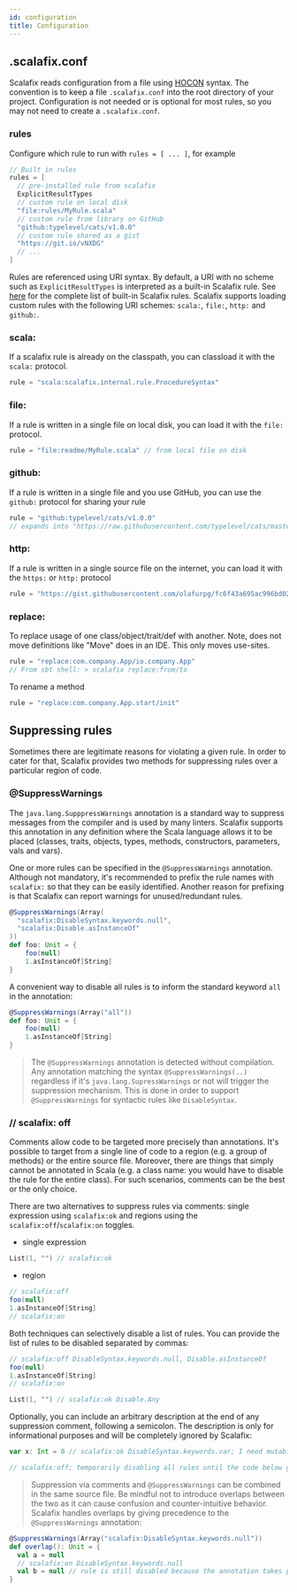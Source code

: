 ```yaml
---
id: configuration
title: Configuration
---
```


## .scalafix.conf

Scalafix reads configuration from a file using
[HOCON](https://github.com/typesafehub/config) syntax. The convention is to keep
a file `.scalafix.conf` into the root directory of your project. Configuration
is not needed or is optional for most rules, so you may not need to create a
`.scalafix.conf`.

### rules

Configure which rule to run with `rules = [ ... ]`, for example

```scala
// Built in rules
rules = [
  // pre-installed rule from scalafix
  ExplicitResultTypes
  // custom rule on local disk
  "file:rules/MyRule.scala"
  // custom rule from library on GitHub
  "github:typelevel/cats/v1.0.0"
  // custom rule shared as a gist
  "https://git.io/vNXDG"
  // ...
]
```

Rules are referenced using URI syntax. By default, a URI with no scheme such as
`ExplicitResultTypes` is interpreted as a built-in Scalafix rule. See
[here](rules/overview.md) for the complete list of built-in Scalafix rules.
Scalafix supports loading custom rules with the following URI schemes: `scala:`,
`file:`, `http:` and `github:`.

### scala:

If a scalafix rule is already on the classpath, you can classload it with the
`scala:` protocol.

```scala
rule = "scala:scalafix.internal.rule.ProcedureSyntax"
```

### file:

If a rule is written in a single file on local disk, you can load it with the
`file:` protocol.

```scala
rule = "file:readme/MyRule.scala" // from local file on disk
```

### github:

If a rule is written in a single file and you use GitHub, you can use the
`github:` protocol for sharing your rule

```scala
rule = "github:typelevel/cats/v1.0.0"
// expands into "https://raw.githubusercontent.com/typelevel/cats/master/scalafix/rules/src/main/scala/fix/Cats_v1_0_0.scala"
```

### http:

If a rule is written in a single source file on the internet, you can load it
with the `https:` or `http:` protocol

```scala
rule = "https://gist.githubusercontent.com/olafurpg/fc6f43a695ac996bd02000f45ed02e63/raw/f5fe47495c9b6e3ce0960b766ffa75be6d6768b2/DummyRule.scala"
```

### replace:

To replace usage of one class/object/trait/def with another. Note, does not move
definitions like "Move" does in an IDE. This only moves use-sites.

```scala
rule = "replace:com.company.App/io.company.App"
// From sbt shell: > scalafix replace:from/to
```

To rename a method

```scala
rule = "replace:com.company.App.start/init"
```

## Suppressing rules

Sometimes there are legitimate reasons for violating a given rule. In order to
cater for that, Scalafix provides two methods for suppressing rules over a
particular region of code.

### @SuppressWarnings

The `java.lang.SupppressWarnings` annotation is a standard way to suppress
messages from the compiler and is used by many linters. Scalafix supports this
annotation in any definition where the Scala language allows it to be placed
(classes, traits, objects, types, methods, constructors, parameters, vals and
vars).

One or more rules can be specified in the `@SuppressWarnings` annotation.
Although not mandatory, it's recommended to prefix the rule names with
`scalafix:` so that they can be easily identified. Another reason for prefixing
is that Scalafix can report warnings for unused/redundant rules.

```scala
@SuppressWarnings(Array(
  "scalafix:DisableSyntax.keywords.null",
  "scalafix:Disable.asInstanceOf"
))
def foo: Unit = {
    foo(null)
    1.asInstanceOf[String]
}
```

A convenient way to disable all rules is to inform the standard keyword `all` in
the annotation:

```scala
@SuppressWarnings(Array("all"))
def foo: Unit = {
    foo(null)
    1.asInstanceOf[String]
}
```

> The `@SuppressWarnings` annotation is detected without compilation.
Any annotation matching the syntax `@SuppressWarnings(..)` regardless if it's
`java.lang.SupressWarnings` or not will trigger the suppression mechanism. This
is done in order to support `@SuppressWarnings` for syntactic rules like
`DisableSyntax`.

### // scalafix: off

Comments allow code to be targeted more precisely than annotations. It's
possible to target from a single line of code to a region (e.g. a group of
methods) or the entire source file. Moreover, there are things that simply
cannot be annotated in Scala (e.g. a class name: you would have to disable the
rule for the entire class). For such scenarios, comments can be the best or the
only choice.

There are two alternatives to suppress rules via comments: single expression
using `scalafix:ok` and regions using the `scalafix:off`/`scalafix:on` toggles.

- single expression

```scala
List(1, "") // scalafix:ok
```

- region

```scala
// scalafix:off
foo(null)
1.asInstanceOf[String]
// scalafix:on
```

Both techniques can selectively disable a list of rules. You can provide the
list of rules to be disabled separated by commas:

```scala
// scalafix:off DisableSyntax.keywords.null, Disable.asInstanceOf
foo(null)
1.asInstanceOf[String]
// scalafix:on
```

```scala
List(1, "") // scalafix:ok Disable.Any
```

Optionally, you can include an arbitrary description at the end of any
suppression comment, following a semicolon. The description is only for
informational purposes and will be completely ignored by Scalafix:

```scala
var x: Int = 0 // scalafix:ok DisableSyntax.keywords.var; I need mutability

// scalafix:off; temporarily disabling all rules until the code below gets refactored
```

> Suppression via comments and `@SuppressWarnings` can be combined in
the same source file. Be mindful not to introduce overlaps between the two as it
can cause confusion and counter-intuitive behavior. Scalafix handles overlaps by
giving precedence to the `@SuppressWarnings` annotation:

```scala
@SuppressWarnings(Array("scalafix:DisableSyntax.keywords.null"))
def overlap(): Unit = {
  val a = null
  // scalafix:on DisableSyntax.keywords.null
  val b = null // rule is still disabled because the annotation takes precedence over the comment
}
```
